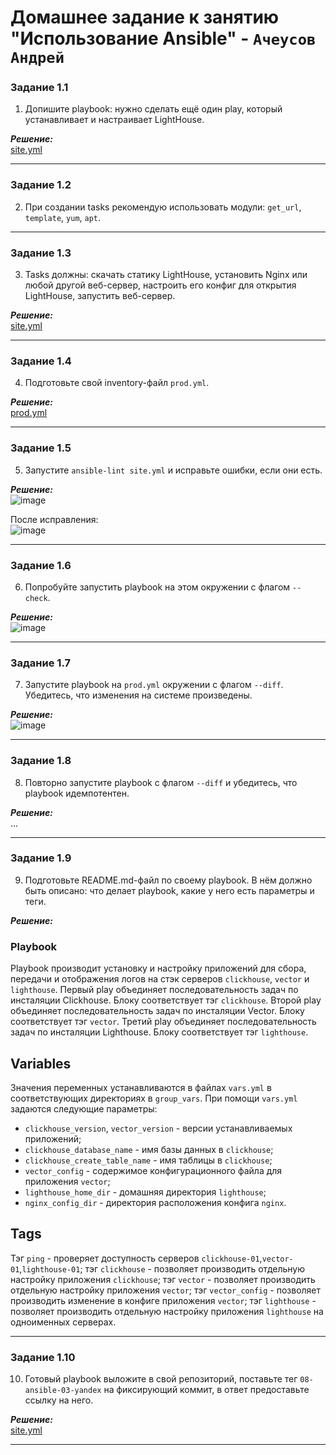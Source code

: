 # Домашнее задание к занятию  "Использование Ansible" - `Ачеусов Андрей`

### Задание 1.1

1. Допишите playbook: нужно сделать ещё один play, который устанавливает и настраивает LightHouse.

***Решение:***  
[site.yml](https://github.com/AndrewAche/HW_ALL/blob/main/3-Использование%20Ansible/site.yml)


---

### Задание 1.2

2. При создании tasks рекомендую использовать модули: `get_url`, `template`, `yum`, `apt`.
---

### Задание 1.3

3. Tasks должны: скачать статику LightHouse, установить Nginx или любой другой веб-сервер, настроить его конфиг для открытия LightHouse, запустить веб-сервер.

***Решение:***  
[site.yml](https://github.com/AndrewAche/HW_ALL/blob/main/3-Использование%20Ansible/site.yml)


---

### Задание 1.4

4. Подготовьте свой inventory-файл `prod.yml`.

***Решение:***  
[prod.yml](https://github.com/AndrewAche/HW_ALL/blob/main/3-Использование%20Ansible/inventory/prod.yml)


---

### Задание 1.5

5. Запустите `ansible-lint site.yml` и исправьте ошибки, если они есть.

***Решение:***  
![image](https://github.com/AndrewAche/HW_ALL/assets/121398221/3dcaacd4-2d83-49b5-a465-a5aa6db05076)  
  
После исправления:  
![image](https://github.com/AndrewAche/HW_ALL/assets/121398221/19c6c5b2-cf08-4a28-88d9-8b61d0fcd501)  


---

### Задание 1.6

6.  Попробуйте запустить playbook на этом окружении с флагом `--check`.

***Решение:***  
![image](https://github.com/AndrewAche/HW_ALL/assets/121398221/6a76ecf3-ab64-4bda-beb6-7cf62c20bc08)


---

### Задание 1.7

7. Запустите playbook на `prod.yml` окружении с флагом `--diff`. Убедитесь, что изменения на системе произведены.

***Решение:***  
![image](https://github.com/AndrewAche/HW_ALL/assets/121398221/526e5737-7c09-45ea-bad2-764b3bc19949)  


---

### Задание 1.8

8. Повторно запустите playbook с флагом `--diff` и убедитесь, что playbook идемпотентен.

***Решение:***  
...


---

### Задание 1.9

9. Подготовьте README.md-файл по своему playbook. В нём должно быть описано: что делает playbook, какие у него есть параметры и теги.

***Решение:***  
### Playbook

   Playbook производит установку и настройку приложений для сбора, передачи и отображения логов на стэк серверов `clickhouse`, `vector` и `lighthouse`. Первый play объединяет последовательность задач по инсталяции Clickhouse. Блоку соответствует тэг `clickhouse`. Второй play объединяет последовательность задач по инсталяции Vector. Блоку соответствует тэг `vector`. Третий play объединяет последовательность задач по инсталяции Lighthouse. Блоку соответствует тэг `lighthouse`.

## Variables

   Значения переменных устанавливаются в файлах `vars.yml` в соответствующих директориях в `group_vars`. При помощи `vars.yml` задаются следующие параметры:
- `clickhouse_version`, `vector_version` - версии устанавливаемых приложений;
- `clickhouse_database_name` - имя базы данных в `clickhouse`;
- `clickhouse_create_table_name` - имя таблицы в `clickhouse`;
- `vector_config` - содержимое конфигурационного файла для приложения `vector`;
- `lighthouse_home_dir` - домашняя директория `lighthouse`;
- `nginx_config_dir` - директория расположения конфига `nginx`.

## Tags

Тэг `ping` - проверяет доступность серверов `clickhouse-01`,`vector-01`,`lighthouse-01`;
тэг `clickhouse` - позволяет производить отдельную настройку приложения `clickhouse`;
тэг `vector` - позволяет производить отдельную настройку приложения `vector`;
тэг `vector_config` - позволяет производить изменение в конфиге приложения `vector`;
тэг `lighthouse` - позволяет производить отдельную настройку приложения `lighthouse` на одноименных серверах.


---

### Задание 1.10

10. Готовый playbook выложите в свой репозиторий, поставьте тег `08-ansible-03-yandex` на фиксирующий коммит, в ответ предоставьте ссылку на него.

***Решение:***  
[site.yml](https://github.com/AndrewAche/HW_ALL/blob/main/3-Использование%20Ansible/site.yml)


---
